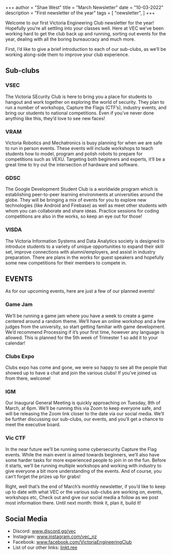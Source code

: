 +++
author = "Shae West"
title = "March Newsletter"
date = "10-03-2022"
description = "First newsletter of the year"
tags = [
    "newsletter",
]
+++


Welcome to our first Victoria Engineering Club newsletter for the year! Hopefully you’re all settling into your classes well. Here at VEC we’ve been working hard to get the club back up and running, sorting out events for the year, dealing with all the boring bureaucracy and much more.

First, I’d like to give a brief introduction to each of our sub-clubs, as we’ll be working along-side them to improve your club experience.

## Sub-clubs
### VSEC
The Victoria SEcurity Club is here to bring you a place for students to hangout and work together on exploring the world of security. They plan to run a number of workshops, Capture the Flags (CTF’s), industry events, and bring our students to national competitions. Even if you’ve never done anything like this, they’d love to see new faces!

### VRAM
Victoria Robotics and Mechatronics is busy planning for when we are safe to run in person events. These events will include workshops to teach students how to model, program and polish robots to prepare for competitions such as VEXU. Targeting both beginners and experts, it’ll be a great time to try out the intersection of hardware and software.

### GDSC
The Google Development Student Club is a worldwide program which is establishing peer-to-peer learning environments at universities around the globe. They will be bringing a mix of events for you to explore new technologies (like Android and Firebase) as well as meet other students with whom you can collaborate and share ideas. Practice sessions for coding competitions are also in the works, so keep an eye out for those!

### VISDA
The Victoria Information Systems and Data Analytics society is designed to introduce students to a variety of unique opportunities to expand their skill set, improve connections with alumni/employers, and assist in industry preparation. There are plans in the works for guest speakers and hopefully some new competitions for their members to compete in.

## EVENTS
As for our upcoming events, here are just a few of our planned events!

### Game Jam
We’ll be running a game jam where you have a week to create a game centered around a random theme. We’ll have an online workshop and a few judges from the university, so start getting familiar with game development. We’d recommend Processing if it’s your first time, however any language is allowed. This is planned for the 5th week of Trimester 1 so add it to your calendar!

### Clubs Expo
Clubs expo has come and gone, we were so happy to see all the people that showed up to have a chat and join the various clubs! If you’ve joined us from there, welcome!

### IGM
Our Inaugural General Meeting is quickly approaching on Tuesday, 8th of March, at 6pm. We’ll be running this via Zoom to keep everyone safe, and will be releasing the Zoom link closer to the date via our social media. We’ll be further discussing our sub-clubs, our events, and you’ll get a chance to meet the executive board.

### Vic CTF
In the near future we’ll be running some cybersecurity Capture the Flag events. While the main event is aimed towards beginners, we’ll also have some harder tasks for more experienced people to join in on the fun. Before it starts, we’ll be running multiple workshops and working with industry to give everyone a bit more understanding of the events. And of course, you can’t forget the prizes up for grabs!

Right, well that’s the end of March’s monthly newsletter, if you’d like to keep up to date with what VEC or the various sub-clubs are working on, events, workshops etc, Check out and give our social media a follow as we post most information there. Until next month: think it, plan it, build it!

## Social Media
- Discord: www.discord.gg/vec
- Instagram: www.instagram.com/vec_nz
- Facebook: www.facebook.com/VictoriaEngineeringClub
- List of our other links: [linkt.ree](https://linktr.ee/VictoriaEngineeringClub)


